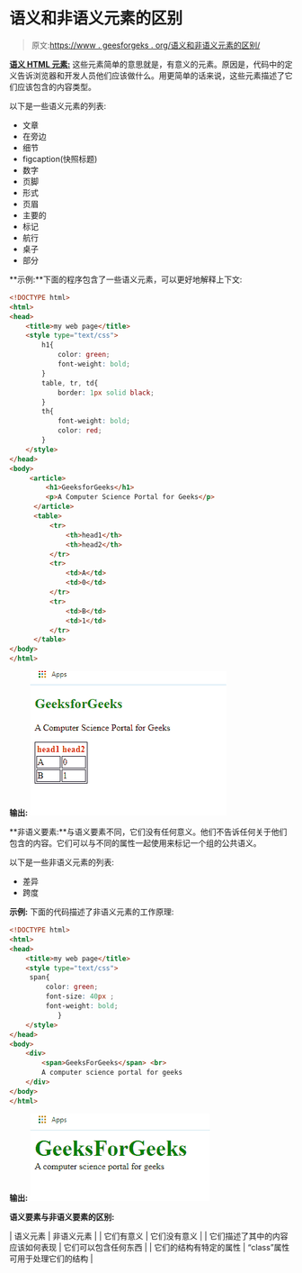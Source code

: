 # 语义和非语义元素的区别

> 原文:[https://www . geesforgeks . org/语义和非语义元素的区别/](https://www.geeksforgeeks.org/difference-between-semantic-and-non-semantic-elements/)

**[语义 HTML 元素:](https://www.geeksforgeeks.org/html5-semantics/)**
这些元素简单的意思就是，有意义的元素。原因是，代码中的定义告诉浏览器和开发人员他们应该做什么。用更简单的话来说，这些元素描述了它们应该包含的内容类型。

以下是一些语义元素的列表:

*   文章
*   在旁边
*   细节
*   figcaption(快照标题)
*   数字
*   页脚
*   形式
*   页眉
*   主要的
*   标记
*   航行
*   桌子
*   部分

**示例:**下面的程序包含了一些语义元素，可以更好地解释上下文:

```html
<!DOCTYPE html>
<html>
<head>
    <title>my web page</title>
    <style type="text/css">
        h1{
            color: green;
            font-weight: bold;
        }
        table, tr, td{
            border: 1px solid black;
        }
        th{
            font-weight: bold;
            color: red;
        }
    </style>
</head>
<body>
     <article> 
         <h1>GeeksforGeeks</h1> 
         <p>A Computer Science Portal for Geeks</p> 
      </article> 
      <table>
          <tr>
              <th>head1</th>
              <th>head2</th>
          </tr>
          <tr>
              <td>A</td>
              <td>0</td>
          </tr>
          <tr>
              <td>B</td>
              <td>1</td>
          </tr>
      </table>
</body>
</html>
```

**输出:**
![](img/49ad05e7844ebcf17eb46f5cb4413827.png)

**非语义要素:**与语义要素不同，它们没有任何意义。他们不告诉任何关于他们包含的内容。它们可以与不同的属性一起使用来标记一个组的公共语义。

以下是一些非语义元素的列表:

*   差异
*   跨度

**示例:**
下面的代码描述了非语义元素的工作原理:

```html
<!DOCTYPE html>
<html>
<head>
    <title>my web page</title>
    <style type="text/css">
     span{
         color: green;
         font-size: 40px ;
         font-weight: bold;  
            }
    </style>
</head>
<body>
    <div>
        <span>GeeksForGeeks</span> <br>
        A computer science portal for geeks
    </div>
</body>
</html>
```

**输出:**
![](img/68ace591009f969dbc08d44375dd38b6.png)

**语义要素与非语义要素的区别:**

| 语义元素 | 非语义元素 |
| 它们有意义 | 它们没有意义 |
| 它们描述了其中的内容应该如何表现 | 它们可以包含任何东西 |
| 它们的结构有特定的属性 | “class”属性可用于处理它们的结构 |